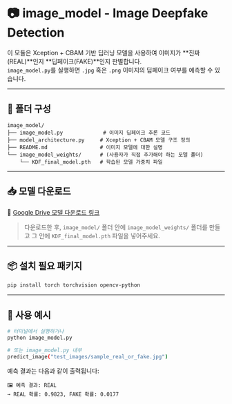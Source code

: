# 📷 image_model - Image Deepfake Detection

이 모듈은 Xception + CBAM 기반 딥러닝 모델을 사용하여 이미지가 **진짜(REAL)**인지 **딥페이크(FAKE)**인지 판별합니다.  
`image_model.py`를 실행하면 `.jpg` 혹은 `.png` 이미지의 딥페이크 여부를 예측할 수 있습니다.

---

## 📁 폴더 구성
```
image_model/
├── image_model.py             # 이미지 딥페이크 추론 코드
├── model_architecture.py     # Xception + CBAM 모델 구조 정의
├── README.md                 # 이미지 모델에 대한 설명
└── image_model_weights/      # (사용자가 직접 추가해야 하는 모델 폴더)
    └── KDF_final_model.pth   # 학습된 모델 가중치 파일
```

---

## 📥 모델 다운로드

🔗 [Google Drive 모델 다운로드 링크](https://drive.google.com/file/d/1UdDOJ3XYlK_G1nMlsxGWqf0PYSU0IxYD/view?usp=sharing)

> 다운로드한 후, `image_model/` 폴더 안에 `image_model_weights/` 폴더를 만들고 그 안에 `KDF_final_model.pth` 파일을 넣어주세요.

---

## 📦 설치 필요 패키지
```bash
pip install torch torchvision opencv-python
```

---

## 🧪 사용 예시

```bash
# 터미널에서 실행하거나
python image_model.py

# 또는 image_model.py 내부
predict_image("test_images/sample_real_or_fake.jpg")
```

예측 결과는 다음과 같이 출력됩니다:
```
🖼️ 예측 결과: REAL
→ REAL 확률: 0.9823, FAKE 확률: 0.0177
```
